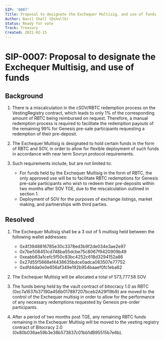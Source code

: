 ```yaml
---
SIP: '0007'
Title: Proposal to designate the Exchequer Multisig, and use of funds
Author: Basil Shall (@shallb)
Status: Ready for vote
Track: Treasury
Created: 2021-02-15
---
```


# SIP-0007: Proposal to designate the Exchequer Multisig, and use of funds

## Background
1. There is a miscalculation in the cSOV/RBTC redemption process on the VestingRegistry contract, which leads to only 1% of the corresponding amount of RBTC being reimbursed on request. Therefore, a manual redemption process is required to facilitate the redemption payouts of the remaining 99% for Genesis pre-sale participants requesting a redemption of their pre-deposit.  
2. The Exchequer Multisig is designated to hold certain funds in the form of RBTC and SOV, in order to allow for flexible deployment of such funds in accordance with near term Sovryn protocol requirements. 
3. Such requirements include, but are not limited to:

    * For funds held by the Exchequer Multisig in the form of RBTC, the only approved use will be to facilitate RBTC redemptions for Genesis pre-sale participants who wish to redeem their pre-deposits within two months after SOV TGE, due to the miscalculation outlined in section 1.
    * Deployment of SOV for the purposes of exchange listings, market making, and partnerships with third parties.

## Resolved
1. The Exchequer Multisig shall be a 3 out of 5 multisig held between the following wallet addresses:

    * 0x4f3948816785e30c3378ed3b9f2de034e3ae2e97
    * 0x7be508451cd748ba55dcbe75c8067f9420909b49
    * 0xeabb83a1cefc5f50c83bc4252c618d3294152a86
    * 0x27d55f5668ef4438635bdce0adca083507e77752
    * 0xdfd4da0e0e656af349e192b954baaef0fc1eba62
2. The Exchequer Multisig will be allocated a total of 573,777.58 SOV.
3. The funds being held by the vault contract of bitocracy 1.0 as RBTC (0xc7a1637b37190a456b017897207bceb2A29f19b9) are moved to the control of the Exchequer multisig in order to allow for the performance of any necessary redemptions requested by Genesis pre-order participants.
4. After a period of two months post TGE, any remaining RBTC funds remaining in the Exchequer Multisig will be moved to the vesting registry contract of Bitocracy 2.0 (0x80b036ae59b3e38b573837c01bb1dB95515b7e6b).
